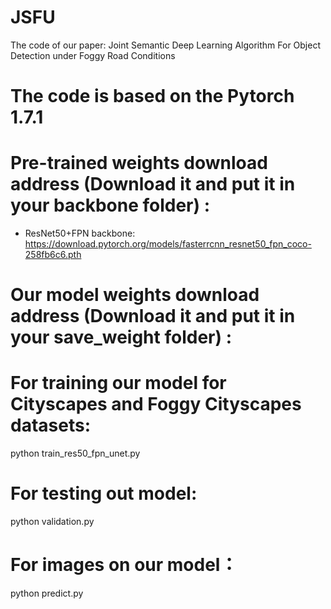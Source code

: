 # JSFU
The code of our paper: Joint Semantic Deep Learning Algorithm For Object Detection under Foggy Road Conditions

# The code is based on the Pytorch 1.7.1

# Pre-trained weights download address (Download it and put it in your backbone folder) :
* ResNet50+FPN backbone: https://download.pytorch.org/models/fasterrcnn_resnet50_fpn_coco-258fb6c6.pth

# Our model weights download address (Download it and put it in your save_weight folder) :

# For training our model for Cityscapes and Foggy Cityscapes datasets:
  python train_res50_fpn_unet.py

# For testing out model:
  python validation.py

# For images on our model：
  python predict.py
